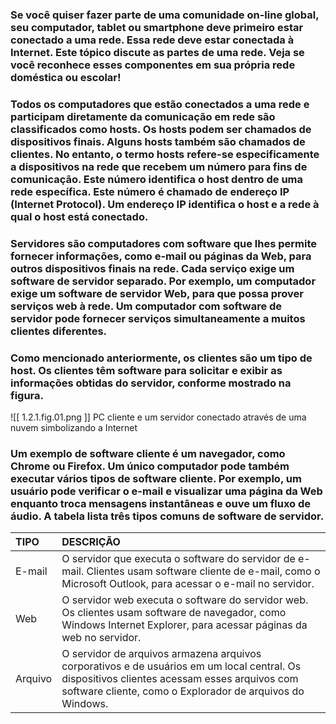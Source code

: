 ### Se você quiser fazer parte de uma comunidade on-line global, seu computador, tablet ou smartphone deve primeiro estar conectado a uma rede. Essa rede deve estar conectada à Internet. Este tópico discute as partes de uma rede. Veja se você reconhece esses componentes em sua própria rede doméstica ou escolar!

### Todos os computadores que estão conectados a uma rede e participam diretamente da comunicação em rede são classificados como hosts. Os hosts podem ser chamados de dispositivos finais. Alguns hosts também são chamados de clientes. No entanto, o termo hosts refere-se especificamente a dispositivos na rede que recebem um número para fins de comunicação. Este número identifica o host dentro de uma rede específica. Este número é chamado de endereço IP (Internet Protocol). Um endereço IP identifica o host e a rede à qual o host está conectado.

### Servidores são computadores com software que lhes permite fornecer informações, como e-mail ou páginas da Web, para outros dispositivos finais na rede. Cada serviço exige um software de servidor separado. Por exemplo, um computador exige um software de servidor Web, para que possa prover serviços web à rede. Um computador com software de servidor pode fornecer serviços simultaneamente a muitos clientes diferentes.

### Como mencionado anteriormente, os clientes são um tipo de host. Os clientes têm software para solicitar e exibir as informações obtidas do servidor, conforme mostrado na figura.

![[ 1.2.1.fig.01.png ]]
PC cliente e um servidor conectado através de uma nuvem simbolizando a Internet

### Um exemplo de software cliente é um navegador, como Chrome ou Firefox. Um único computador pode também executar vários tipos de software cliente. Por exemplo, um usuário pode verificar o e-mail e visualizar uma página da Web enquanto troca mensagens instantâneas e ouve um fluxo de áudio. A tabela lista três tipos comuns de software de servidor.

| TIPO    | DESCRIÇÃO                                                                                                                                                                                                |
| :------ | :------------------------------------------------------------------------------------------------------------------------------------------------------------------------------------------------------- |
| E-mail  | O servidor que executa o software do servidor de e-mail. Clientes usam software cliente de e-mail, como o Microsoft Outlook, para acessar o e-mail no servidor.                                          |
| Web     | O servidor web executa o software do servidor web. Os clientes usam software de navegador, como Windows Internet Explorer, para acessar páginas da web no servidor.                                      |
| Arquivo | O servidor de arquivos armazena arquivos corporativos e de usuários em um local central. Os dispositivos clientes acessam esses arquivos com software cliente, como o Explorador de arquivos do Windows. |
